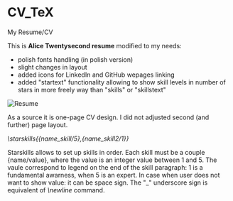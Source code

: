 # CV_TeX
My Resume/CV

This is **Alice Twentysecond resume** modified to my needs:
- polish fonts handling (in polish version)
- slight changes in layout 
- added icons for LinkedIn and GitHub wepages linking
- added "startext" functionality allowing to show skill levels in number of stars in more freely way than "skills" or "skillstext"



![Resume](/images/foto.jpg)

As a source it is one-page CV design. I did not adjusted second (and further) page layout.

*\starskills{{name_skill/5},{name_skill2/1}}*

Starskills allows to set up skills in order. Each skill must be a couple {name/value}, where the value is an integer value between 1 and 5. The vaule correspond to legend on the end of the skill paragraph: 1 is a fundamental awarness, when 5 is an expert. In case when user does not want to show value: it can be space sign. The "_" underscore sign is equivalent of *\newline* command.
